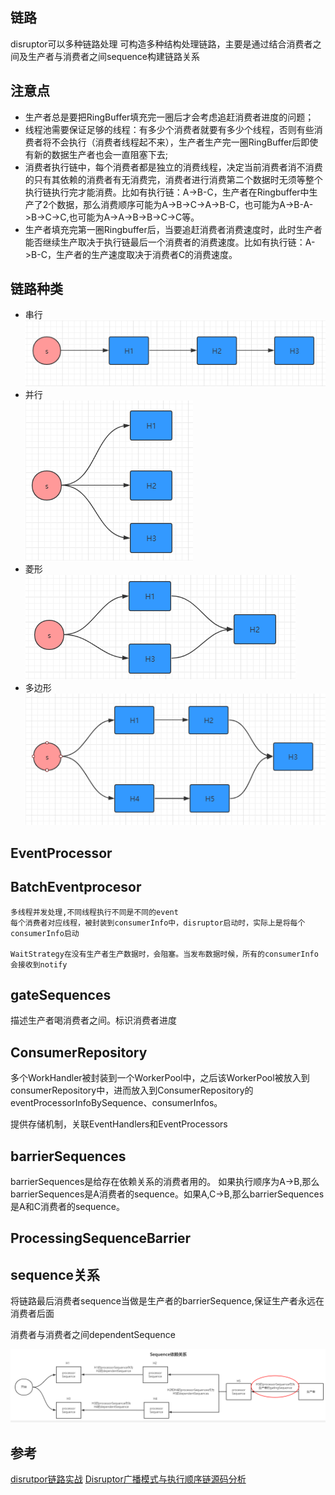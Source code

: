 ## 链路

disruptor可以多种链路处理
可构造多种结构处理链路，主要是通过结合消费者之间及生产者与消费者之间sequence构建链路关系

## 注意点

- 生产者总是要把RingBuffer填充完一圈后才会考虑追赶消费者进度的问题；
- 线程池需要保证足够的线程：有多少个消费者就要有多少个线程，否则有些消费者将不会执行（消费者线程起不来），生产者生产完一圈RingBuffer后即使有新的数据生产者也会一直阻塞下去;
- 消费者执行链中，每个消费者都是独立的消费线程，决定当前消费者消不消费的只有其依赖的消费者有无消费完，消费者进行消费第二个数据时无须等整个执行链执行完才能消费。比如有执行链：A->B-C，生产者在Ringbuffer中生产了2个数据，那么消费顺序可能为A->B->C->A->B-C，也可能为A->B-A->B->C->C,也可能为A->A->B->B->C->C等。
- 生产者填充完第一圈Ringbuffer后，当要追赶消费者消费速度时，此时生产者能否继续生产取决于执行链最后一个消费者的消费速度。比如有执行链：A->B-C，生产者的生产速度取决于消费者C的消费速度。

## 链路种类

- 串行
    ![串行](img/链路/串行.png)
- 并行  
    ![并行](img/链路/并行.png)
- 菱形  
    ![菱形](img/链路/菱形.png)
- 多边形  
    ![多边型](img/链路/多边形.png)


## EventProcessor



## BatchEventprocesor
    
    多线程并发处理,不同线程执行不同是不同的event
    每个消费者对应线程，被封装到consumerInfo中，disruptor启动时，实际上是将每个consumerInfo启动

    WaitStrategy在没有生产者生产数据时，会阻塞。当发布数据时候，所有的consumerInfo会接收到notify

## gateSequences

描述生产者喝消费者之间。标识消费者进度

## ConsumerRepository

多个WorkHandler被封装到一个WorkerPool中，之后该WorkerPool被放入到consumerRepository中，进而放入到ConsumerRepository的eventProcessorInfoBySequence、consumerInfos。

提供存储机制，关联EventHandlers和EventProcessors

## barrierSequences

barrierSequences是给存在依赖关系的消费者用的。
如果执行顺序为A->B,那么barrierSequences是A消费者的sequence。如果A,C->B,那么barrierSequences是A和C消费者的sequence。


## ProcessingSequenceBarrier


## sequence关系

将链路最后消费者sequence当做是生产者的barrierSequence,保证生产者永远在消费者后面

消费者与消费者之间dependentSequence

![生产者过快](img/链路/生产者消费过快.png)

## 参考
[disrutpor链路实战](https://www.cnblogs.com/gyli20170901/p/10249929.html)
[Disruptor广播模式与执行顺序链源码分析](https://blog.csdn.net/biaolianlao0449/article/details/123964943)